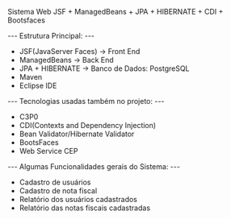 Sistema Web JSF + ManagedBeans + JPA + HIBERNATE + CDI + Bootsfaces

--- Estrutura Principal: ---
- JSF(JavaServer Faces) -> Front End
- ManagedBeans -> Back End
- JPA + HIBERNATE -> Banco de Dados: PostgreSQL
- Maven
- Eclipse IDE

--- Tecnologias usadas também no projeto: ---
- C3P0
- CDI(Contexts and Dependency Injection)
- Bean Validator/Hibernate Validator
- BootsFaces
- Web Service CEP

--- Algumas Funcionalidades gerais do Sistema: ---
- Cadastro de usuários
- Cadastro de nota fiscal
- Relatório dos usuários cadastrados
- Relatório das notas fiscais cadastradas
